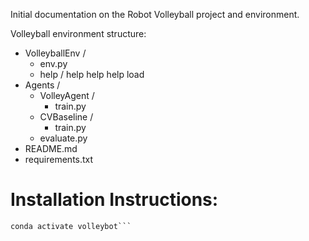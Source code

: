 Initial documentation on the Robot Volleyball project and environment.

Volleyball environment structure:
- VolleyballEnv / 
    - env.py
    - help /
        help
        help
        help
        load
- Agents / 
    - VolleyAgent / 
        - train.py
    - CVBaseline /
        - train.py
    - evaluate.py
- README.md
- requirements.txt


# Installation Instructions:
```conda env create -f environment.yml
conda activate volleybot```






